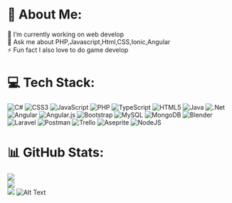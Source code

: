 # 💫 About Me:
🔭 I’m currently working on web develop<br>💬 Ask me about  PHP,Javascript,Html,CSS,Ionic,Angular<br>⚡ Fun fact I also love to do game develop


# 💻 Tech Stack:
![C#](https://img.shields.io/badge/c%23-%23239120.svg?style=flat&logo=c-sharp&logoColor=white) ![CSS3](https://img.shields.io/badge/css3-%231572B6.svg?style=flat&logo=css3&logoColor=white) ![JavaScript](https://img.shields.io/badge/javascript-%23323330.svg?style=flat&logo=javascript&logoColor=%23F7DF1E) ![PHP](https://img.shields.io/badge/php-%23777BB4.svg?style=flat&logo=php&logoColor=white) ![TypeScript](https://img.shields.io/badge/typescript-%23007ACC.svg?style=flat&logo=typescript&logoColor=white) ![HTML5](https://img.shields.io/badge/html5-%23E34F26.svg?style=flat&logo=html5&logoColor=white) ![Java](https://img.shields.io/badge/java-%23ED8B00.svg?style=flat&logo=java&logoColor=white) ![.Net](https://img.shields.io/badge/.NET-5C2D91?style=flat&logo=.net&logoColor=white) ![Angular](https://img.shields.io/badge/angular-%23DD0031.svg?style=flat&logo=angular&logoColor=white) ![Angular.js](https://img.shields.io/badge/angular.js-%23E23237.svg?style=flat&logo=angularjs&logoColor=white) ![Bootstrap](https://img.shields.io/badge/bootstrap-%23563D7C.svg?style=flat&logo=bootstrap&logoColor=white) ![MySQL](https://img.shields.io/badge/mysql-%2300f.svg?style=flat&logo=mysql&logoColor=white) ![MongoDB](https://img.shields.io/badge/MongoDB-%234ea94b.svg?style=flat&logo=mongodb&logoColor=white) ![Blender](https://img.shields.io/badge/blender-%23F5792A.svg?style=flat&logo=blender&logoColor=white) ![Laravel](https://img.shields.io/badge/laravel-%23FF2D20.svg?style=flat&logo=laravel&logoColor=white) ![Postman](https://img.shields.io/badge/Postman-FF6C37?style=flat&logo=postman&logoColor=white) ![Trello](https://img.shields.io/badge/Trello-%23026AA7.svg?style=flat&logo=Trello&logoColor=white) ![Aseprite](https://img.shields.io/badge/Aseprite-FFFFFF?style=flat&logo=Aseprite&logoColor=#7D929E) ![NodeJS](https://img.shields.io/badge/node.js-6DA55F?style=flat&logo=node.js&logoColor=white)
# 📊 GitHub Stats:
![](https://github-readme-stats.vercel.app/api?username=fmartinezfenoll&theme=onedark&hide_border=false&include_all_commits=false&count_private=true)<br/>
![](https://github-readme-streak-stats.herokuapp.com/?user=fmartinezfenoll&theme=onedark&hide_border=false)<br/>
![](https://github-readme-stats.vercel.app/api/top-langs/?username=fmartinezfenoll&theme=onedark&hide_border=false&include_all_commits=false&count_private=true&layout=compact)
![Alt Text](https://media.tenor.com/kSiC-0wGr4kAAAAC/monkey-technology.gif)

<!-- Proudly created with GPRM ( https://gprm.itsvg.in ) -->

<!---
fmartinezfenoll/fmartinezfenoll is a ✨ special ✨ repository because its `README.md` (this file) appears on your GitHub profile.
You can click the Preview link to take a look at your changes.
--->
